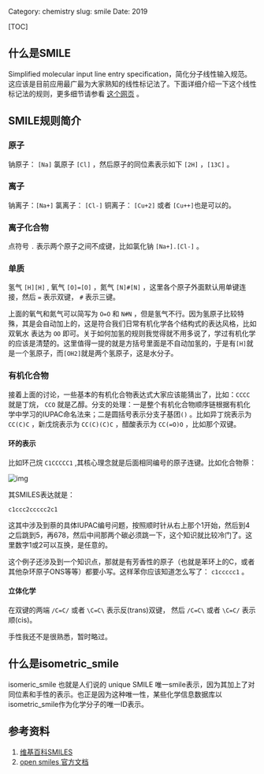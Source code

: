 Category: chemistry
slug: smile
Date: 2019

[TOC]

## 什么是SMILE

Simplified molecular input line entry specification，简化分子线性输入规范。这应该是目前应用最广最为大家熟知的线性标记法了。下面详细介绍一下这个线性标记法的规则，更多细节请参看 [这个网页](http://www.opensmiles.org/spec/open-smiles-3-input.html) 。



## SMILE规则简介

### 原子

钠原子： `[Na]` 氯原子 `[Cl]`  ，然后原子的同位素表示如下 `[2H]` ，`[13C]` 。

### 离子

钠离子：`[Na+]` 氯离子：   `[Cl-]` 铜离子：  `[Cu+2]`  或者 `[Cu++]`也是可以的。

### 离子化合物

点符号 `.` 表示两个原子之间不成键，比如氯化钠 `[Na+].[Cl-]` 。

### 单质

氢气 `[H][H]` , 氧气  `[O]=[O]` ，氮气 `[N]#[N]` ，这里各个原子外面默认用单键连接，然后 `=` 表示双键， `#` 表示三键。

上面的氧气和氮气可以简写为 `O=O` 和 `N#N` ，但是氢气不行。因为氢原子比较特殊，其是会自动加上的，这是符合我们日常有机化学各个结构式的表达风格，比如双氧水 表达为 `OO` 即可。关于如何加氢的规则我觉得就不用多说了，学过有机化学的应该是清楚的。这里值得一提的就是方括号里面是不自动加氢的，于是有`[H]`就是一个氢原子，而`[OH2]`就是两个氢原子，这是水分子。

### 有机化合物

接着上面的讨论，一些基本的有机化合物表达式大家应该能猜出了，比如：`CCCC` 就是丁烷， `CCO` 就是乙醇。分支的处理：一是整个有机化合物顺序链根据有机化学中学习的IUPAC命名法来；二是圆括号表示分支子基团`()` 。比如异丁烷表示为 `CC(C)C` ，新戊烷表示为 `CC(C)(C)C` ，醋酸表示为 `CC(=O)O` ，比如那个双键。

#### 环的表示

比如环己烷 `C1CCCCC1` ,其核心理念就是后面相同编号的原子连键。比如化合物萘：

![img]({static}/images/chemistry/Naphthalene.png)

其SMILES表达就是：

    c1ccc2ccccc2c1

这其中涉及到萘的具体IUPAC编号问题，按照顺时针从右上那个1开始，然后到4之后跳到5，再678，然后中间那两个碳必须跳一下，这个知识就比较冷门了。这里数字1或2可以互换，是任意的。

这个例子还涉及到一个知识点，那就是有芳香性的原子（也就是苯环上的C，或者其他杂环原子ONS等等）都要小写。这样苯你应该知道怎么写了： `c1ccccc1` 。

#### 立体化学 

在双键的两端 `/C=C/` 或者 `\C=C\` 表示反(trans)双键， 然后 `/C=C\` 或者 `\C=C/` 表示顺(cis)。

手性我还不是很熟悉，暂时略过。


## 什么是isometric_smile

isomeric_smile 也就是人们说的 unique SMILE 唯一smile表示，因为其加上了对同位素和手性的表示。也正是因为这种唯一性，某些化学信息数据库以isometric_smile作为化学分子的唯一ID表示。



## 参考资料
1.  [维基百科SMILES](http://zh.wikipedia.org/zh/%E7%AE%80%E5%8C%96%E5%88%86%E5%AD%90%E7%BA%BF%E6%80%A7%E8%BE%93%E5%85%A5%E8%A7%84%E8%8C%83)
2.  [open smiles 官方文档](http://www.opensmiles.org/spec/open-smiles.html)

